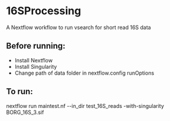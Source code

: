 # 16SProcessing
A Nextflow workflow to run vsearch for short read 16S data

## Before running:
- Install Nextflow
- Install Singularity
- Change path of data folder in nextflow.config runOptions

## To run:
nextflow run maintest.nf --in_dir test_16S_reads -with-singularity BORG_16S_3.sif
